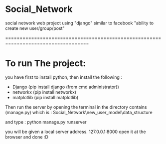 # Social_Network
social network web project using "django" similar to facebook "ability to create new user/group/post"


===================================================================================

# To run The project:
you have first to install python, then install the following :
- Django (pip install django (from cmd administrator)) 
- networkx (pip install networkx)
- matplotlib (pip install matplotlib)

Then run the server by opening the terminal in the directory contains (manage.py)
which is : Social_Network\new_user_model\data_structure

 and type : python manage.py runserver

you will be given a local server address.
127.0.0.1:8000
 open it at the browser and done :D 


